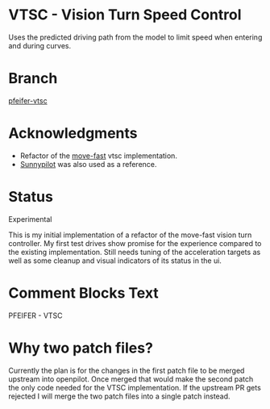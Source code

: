# VTSC - Vision Turn Speed Control
Uses the predicted driving path from the model to limit speed when entering
and during curves.

# Branch
[pfeifer-vtsc](https://github.com/pfeiferj/openpilot/tree/pfeifer-vtsc)

# Acknowledgments
* Refactor of the [move-fast](https://github.com/move-fast/openpilot) vtsc
implementation.
* [Sunnypilot](https://github.com/sunnyhaibin/sunnypilot) was also used as a
reference.

# Status
Experimental

This is my initial implementation of a refactor of the move-fast vision turn
controller. My first test drives show promise for the experience compared to
the existing implementation. Still needs tuning of the acceleration targets as
well as some cleanup and visual indicators of its status in the ui.

# Comment Blocks Text
PFEIFER - VTSC

# Why two patch files?
Currently the plan is for the changes in the first patch file to be merged
upstream into openpilot. Once merged that would make the second patch the only
code needed for the VTSC implementation. If the upstream PR gets rejected I
will merge the two patch files into a single patch instead.
